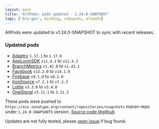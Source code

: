 ```yaml
---
layout: post
title: 'AltPods: pods updated - 1.24.0-SNAPSHOT'
tags: ['bro-gen', binding, robopods, altpods]
---
```

AltPods were updated to v1.24.0-SNAPSHOT to sync with recent releases.

### Updated pods
- [Adaptry](https://github.com/dkimitsa/robovm-robopods/tree/alt/adapty) `1.17.1` to `1.17.6`
- [AppLovinSDK](https://github.com/dkimitsa/robovm-robopods/tree/alt/applovinsdk) `v11.4.1` to `v11.4.3`
- [BranchMetrics](https://github.com/dkimitsa/robovm-robopods/tree/alt/branchmetrics) `v1.42.0` to `v1.43.1`
- [Facebook](https://github.com/dkimitsa/robovm-robopods/tree/alt/facebook) `v13.2.0` to `v14.1.0`
- [Firebase](https://github.com/dkimitsa/robovm-robopods/tree/alt/firebase) `v9.1.0` to `v9.2.0`
- [IronSource](https://github.com/dkimitsa/robovm-robopods/tree/dev/v1.21/ironsource/) `v7.2.1` to `v7.2.3`
- [Lottie](https://github.com/dkimitsa/robovm-robopods/tree/alt/lottie) `v3.3.0` to `v3.4.0`
- [OneSignal](https://github.com/dkimitsa/robovm-robopods/tree/alt/onesignal) `v3.11.1` to `3.11.2`

These pods were pushed to `https://oss.sonatype.org/content/repositories/snapshots` maven repo under `1.24.0-SNAPSHOTS` version.
[Source code @github](https://github.com/dkimitsa/robovm-robopods)

Updates are not fully tested, please [open issue](https://github.com/dkimitsa/robovm-robopods/issues/new) if bug found.
